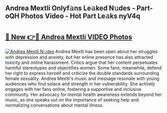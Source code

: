 ## Andrea Mextli Onlyf𝚊ns Le𝚊ked N𝚞des - Part-oQH Photos Video - Hot Part Le𝚊ks nyV4q

# <h2><a href="http://ab76340.deff.icu/?id=Andrea+Mextli">🔗 New 👉🔴 Andrea Mextli VIDEO Photos</a></h2>

[![Andrea Mextli N𝚞des](https://i.imgur.com/rIISA9y.gif)](http://ab76340.deff.icu/?id=Andrea+Mextli)
Andrea Mextli has been open about her struggles with depression and anxiety, but her online presence has also attracted toxicity and online harassment. Critics argue that her content perpetuates harmful stereotypes and objectifies women. Some fans, meanwhile, defend her right to express herself and criticize the double standards surrounding female sexuality. Andrea Mextli's music and message resonate with young audiences who find solace and strength in her vulnerability. She actively engages with her fans online, fostering a supportive and inclusive community. Her advocacy for mental health awareness extends beyond her music, as she speaks out on the importance of seeking help and normalizing conversations about mental illness.
